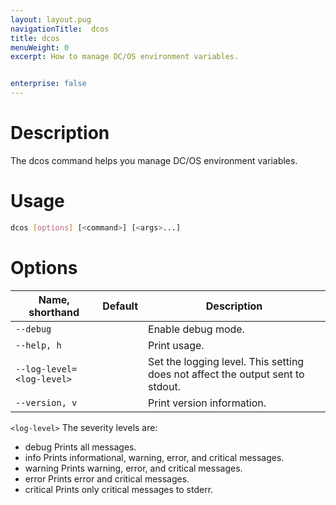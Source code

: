 ```yaml
---
layout: layout.pug
navigationTitle:  dcos
title: dcos
menuWeight: 0
excerpt: How to manage DC/OS environment variables.


enterprise: false
---
```


<!-- The source repo for this topic is https://github.com/dcos/dcos-docs -->

# Description
The dcos command helps you manage DC/OS environment variables.

# Usage

``` bash
dcos [options] [<command>] [<args>...]
```

# Options

| Name, shorthand | Default | Description |
|---------|-------------|-------------|
| `--debug`   |             |  Enable debug mode. |
| `--help, h`   |             |  Print usage. |
| `--log-level=<log-level>`  |             | Set the logging level. This setting does not affect the output sent to stdout.  |
|  `--version, v`  |             |  Print version information.  |

`<log-level>`
The severity levels are:

* debug    Prints all messages.
* info     Prints informational, warning, error, and critical messages.
* warning  Prints warning, error, and critical messages.
* error    Prints error and critical messages.
* critical Prints only critical messages to stderr.
